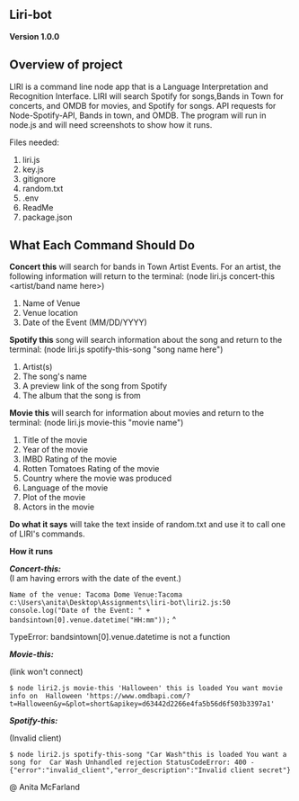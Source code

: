 ## Liri-bot
**Version 1.0.0**

## Overview of project
LIRI is a command line node app that is a Language Interpretation and Recognition Interface.
LIRI will search Spotify for songs,Bands in Town for concerts, and OMDB for movies, and Spotify for songs.
API requests for Node-Spotify-API, Bands in town, and OMDB.
The program will run in node.js and will need screenshots to show how it runs.

Files needed:
1. liri.js
2. key.js
3. gitignore
4. random.txt
5. .env
6. ReadMe
7. package.json

## What Each Command Should Do
**Concert this** will search for bands in Town Artist Events. For an artist, the following information will return to the terminal: (node liri.js concert-this <artist/band name here>)
1. Name of Venue
2. Venue location
3. Date of the Event (MM/DD/YYYY)

 **Spotify this** song will search information about the song and return to the terminal: (node liri.js spotify-this-song "song name here")
1. Artist(s)
2. The song's name
3. A preview link of the song from Spotify
4. The album that the song is from

**Movie this** will search for information about movies and return to the terminal: (node liri.js movie-this "movie name")
1. Title of the movie
2. Year of the movie
3. IMBD Rating of the movie
4. Rotten Tomatoes Rating of the movie
5. Country where the movie was produced
6. Language of the movie
7. Plot of the movie
8. Actors in the movie

**Do what it says** will take the text inside of random.txt and use it to call one of LIRI's commands.


**How it runs**

***Concert-this:***  
(I am having errors with the date of the event.)

`Name of the venue: Tacoma Dome
Venue:Tacoma
c:\Users\anita\Desktop\Assignments\liri-bot\liri2.js:50
          console.log("Date of the Event: " + bandsintown[0].venue.datetime("HH:mm"));`
                                                                   ^

TypeError: bandsintown[0].venue.datetime is not a function

***Movie-this:***

(link won't connect)

`$ node liri2.js movie-this 'Halloween'
this is loaded
You want movie info on  Halloween
'https://www.omdbapi.com/?t=Halloween&y=&plot=short&apikey=d63442d2266e4fa5b56d6f503b3397a1'`

***Spotify-this:***

(Invalid client)

`$ node liri2.js spotify-this-song "Car Wash"this is loaded
You want a song for  Car Wash
Unhandled rejection StatusCodeError: 400 - {"error":"invalid_client","error_description":"Invalid client secret"}`

@ Anita McFarland